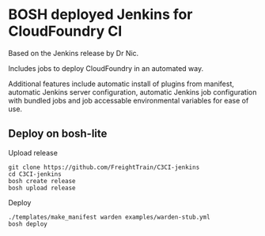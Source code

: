 # BOSH deployed Jenkins for CloudFoundry CI

Based on the Jenkins release by Dr Nic.

Includes jobs to deploy CloudFoundry in an automated way. 

Additional features include automatic install of plugins from manifest, automatic Jenkins server configuration, automatic Jenkins job configuration with bundled jobs and job accessable environmental variables for ease of use.

## Deploy on bosh-lite

Upload release

```
git clone https://github.com/FreightTrain/C3CI-jenkins
cd C3CI-jenkins
bosh create release
bosh upload release
```

Deploy

```
./templates/make_manifest warden examples/warden-stub.yml
bosh deploy
```

